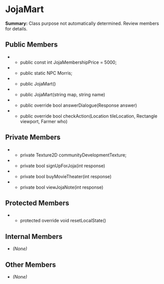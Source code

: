 # JojaMart

**Summary:** Class purpose not automatically determined. Review members for details.

## Public Members
- - public const int JojaMembershipPrice = 5000;
- - public static NPC Morris;
- - public JojaMart()
- - public JojaMart(string map, string name)
- - public override bool answerDialogue(Response answer)
- - public override bool checkAction(Location tileLocation, Rectangle viewport, Farmer who)

## Private Members
- - private Texture2D communityDevelopmentTexture;
- - private bool signUpForJoja(int response)
- - private bool buyMovieTheater(int response)
- - private bool viewJojaNote(int response)

## Protected Members
- - protected override void resetLocalState()

## Internal Members
- *(None)*

## Other Members
- *(None)*

